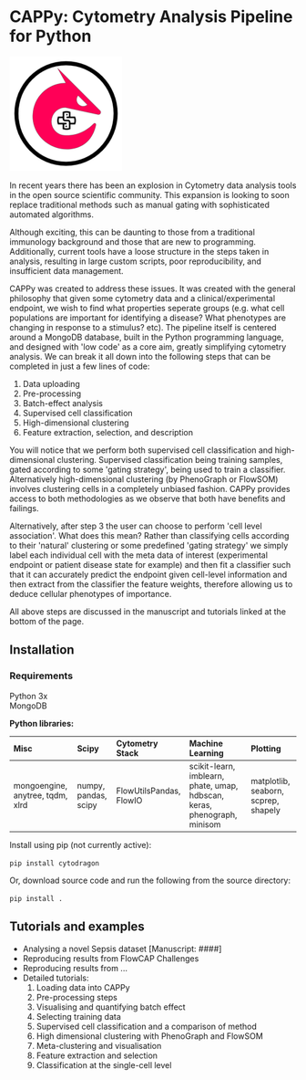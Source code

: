 # CAPPy: Cytometry Analysis Pipeline for Python
![Logo](./logo_sm.png)

In recent years there has been an explosion in Cytometry data analysis tools in the open source scientific community.
This expansion is looking to soon replace traditional methods such as manual gating with sophisticated automated algorithms.

Although exciting, this can be daunting to those from a traditional immunology background and those 
that are new to programming. Additionally, current tools have a loose structure in the steps taken in analysis, 
resulting in large custom scripts, poor reproducibility, and insufficient data management.

CAPPy was created to address these issues. It was created with the general philosophy that given some 
cytometry data and a clinical/experimental endpoint, we wish to find what properties seperate groups (e.g. what cell populations
are important for identifying a disease? What phenotypes are changing in response to a stimulus? etc). 
The pipeline itself is centered around a MongoDB database, built in  the Python programming language, 
and designed with 'low code' as a core aim, greatly 
simplifying cytometry analysis. We can break it all down into the following steps that can be completed 
in just a few lines of code:

1. Data uploading
2. Pre-processing
3. Batch-effect analysis
4. Supervised cell classification 
5. High-dimensional clustering
6. Feature extraction, selection, and description

You will notice that we perform both supervised cell classification and high-dimensional clustering.
Supervised classification being training samples, gated according to some 'gating strategy', being used
to train a classifier. Alternatively high-dimensional clustering (by PhenoGraph or FlowSOM) involves clustering 
cells in a completely unbiased fashion. CAPPy provides access to both methodologies as we observe 
that both have benefits and failings.

Alternatively, after step 3 the user can choose to perform 'cell level association'. 
What does this mean? Rather than classifying cells according to their 'natural' clustering 
or some predefined 'gating strategy' we simply label each individual cell with the meta data of interest 
(experimental endpoint or patient disease state for example) and then fit a classifier such
that it can accurately predict the endpoint given cell-level information and then extract from 
the classifier the feature weights, therefore allowing us to deduce cellular phenotypes of importance.

All above steps are discussed in the manuscript and tutorials linked at the bottom of the page.

## Installation

### Requirements
Python 3x \
MongoDB 

**Python libraries:** 

| Misc | Scipy | Cytometry Stack | Machine Learning | Plotting |
| :--- | :--- | :--- | :--- | :--- |
| mongoengine, anytree, tqdm, xlrd | numpy, pandas, scipy | FlowUtilsPandas, FlowIO |scikit-learn, imblearn, phate, umap, hdbscan, keras, phenograph, minisom | matplotlib, seaborn, scprep, shapely|

Install using pip (not currently active):

`pip install cytodragon`

Or, download source code and run the following from the source directory:

`pip install .`

## Tutorials and examples

* Analysing a novel Sepsis dataset [Manuscript: ####]
* Reproducing results from FlowCAP Challenges
* Reproducing results from ...
* Detailed tutorials:
    1. Loading data into CAPPy
    2. Pre-processing steps
    3. Visualising and quantifying batch effect
    4. Selecting training data
    5. Supervised cell classification and a comparison of method
    6. High dimensional clustering with PhenoGraph and FlowSOM
    7. Meta-clustering and visualisation
    8. Feature extraction and selection
    9. Classification at the single-cell level


